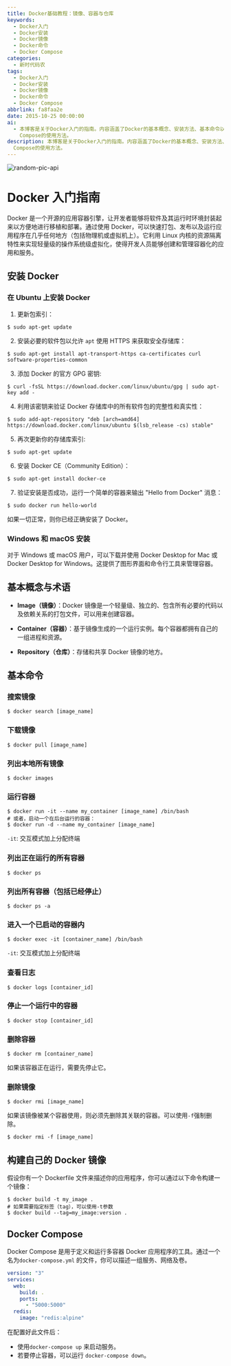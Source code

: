 ```yaml
---
title: Docker基础教程：镜像、容器与仓库
keywords:
  - Docker入门
  - Docker安装
  - Docker镜像
  - Docker命令
  - Docker Compose
categories:
  - 新时代码农
tags:
  - Docker入门
  - Docker安装
  - Docker镜像
  - Docker命令
  - Docker Compose
abbrlink: fa8faa2e
date: 2015-10-25 00:00:00
ai:
  - 本博客是关于Docker入门的指南。内容涵盖了Docker的基本概念、安装方法、基本命令以及如何构建自己的镜像和Docker Compose的使用。Docker是一个开源的应用容器引擎，让开发者能够将软件及其运行时环境封装起来以方便地进行移植和部署。通过使用Docker，可以快速打包、发布以及运行应用程序在几乎任何地方（包括物理机或虚拟机上）。它利用Linux内核的资源隔离特性来实现轻量级的操作系统级虚拟化，使得开发人员能够创建和管理容器化的应用和服务。博客还提供了在Ubuntu、Windows和macOS上安装Docker的详细步骤和基本命令的解释。此外，还介绍了如何构建自己的Docker镜像和Docker
    Compose的使用方法。
description: 本博客是关于Docker入门的指南。内容涵盖了Docker的基本概念、安装方法、基本命令以及如何构建自己的镜像和Docker Compose的使用。Docker是一个开源的应用容器引擎，让开发者能够将软件及其运行时环境封装起来以方便地进行移植和部署。通过使用Docker，可以快速打包、发布以及运行应用程序在几乎任何地方（包括物理机或虚拟机上）。它利用Linux内核的资源隔离特性来实现轻量级的操作系统级虚拟化，使得开发人员能够创建和管理容器化的应用和服务。博客还提供了在Ubuntu、Windows和macOS上安装Docker的详细步骤和基本命令的解释。此外，还介绍了如何构建自己的Docker镜像和Docker
  Compose的使用方法。
---
```


<!-- markdownlint-disable-next-line MD033 -->
<meta name="referrer" content="no-referrer"/>

![random-pic-api](https://api.dong4j.ink:1024/cover)

# Docker 入门指南

Docker 是一个开源的应用容器引擎，让开发者能够将软件及其运行时环境封装起来以方便地进行移植和部署。通过使用 Docker，可以快速打包、发布以及运行应用程序在几乎任何地方（包括物理机或虚拟机上）。它利用 Linux 内核的资源隔离特性来实现轻量级的操作系统级虚拟化，使得开发人员能够创建和管理容器化的应用和服务。

## 安装 Docker

### 在 Ubuntu 上安装 Docker

1. 更新包索引：

```shell
$ sudo apt-get update
```

2. 安装必要的软件包以允许 `apt` 使用 HTTPS 来获取安全存储库：

```shell
$ sudo apt-get install apt-transport-https ca-certificates curl software-properties-common
```

3. 添加 Docker 的官方 GPG 密钥:

```shell
$ curl -fsSL https://download.docker.com/linux/ubuntu/gpg | sudo apt-key add -
```

4. 利用该密钥来验证 Docker 存储库中的所有软件包的完整性和真实性：

```shell
$ sudo add-apt-repository "deb [arch=amd64] https://download.docker.com/linux/ubuntu $(lsb_release -cs) stable"
```

5. 再次更新你的存储库索引:

```shell
$ sudo apt-get update
```

6. 安装 Docker CE（Community Edition）：

```shell
$ sudo apt-get install docker-ce
```

7. 验证安装是否成功，运行一个简单的容器来输出 "Hello from Docker" 消息：

```shell
$ sudo docker run hello-world
```

如果一切正常，则你已经正确安装了 Docker。

### Windows 和 macOS 安装

对于 Windows 或 macOS 用户，可以下载并使用 Docker Desktop for Mac 或 Docker Desktop for Windows。这提供了图形界面和命令行工具来管理容器。

## 基本概念与术语

- **Image（镜像）**：Docker 镜像是一个轻量级、独立的、包含所有必要的代码以及依赖关系的打包文件，可以用来创建容器。
- **Container（容器）**：基于镜像生成的一个运行实例。每个容器都拥有自己的一组进程和资源。

- **Repository（仓库）**：存储和共享 Docker 镜像的地方。

## 基本命令

### 搜索镜像

```shell
$ docker search [image_name]
```

### 下载镜像

```shell
$ docker pull [image_name]
```

### 列出本地所有镜像

```shell
$ docker images
```

### 运行容器

```shell
$ docker run -it --name my_container [image_name] /bin/bash
# 或者，启动一个在后台运行的容器：
$ docker run -d --name my_container [image_name]
```

`-it`: 交互模式加上分配终端

### 列出正在运行的所有容器

```shell
$ docker ps
```

### 列出所有容器（包括已经停止）

```shell
$ docker ps -a
```

### 进入一个已启动的容器内

```shell
$ docker exec -it [container_name] /bin/bash
```

`-it`: 交互模式加上分配终端

### 查看日志

```shell
$ docker logs [container_id]
```

### 停止一个运行中的容器

```shell
$ docker stop [container_id]
```

### 删除容器

```shell
$ docker rm [container_name]
```

如果该容器正在运行，需要先停止它。

### 删除镜像

```shell
$ docker rmi [image_name]
```

如果该镜像被某个容器使用，则必须先删除其关联的容器。可以使用`-f`强制删除。

```shell
$ docker rmi -f [image_name]
```

## 构建自己的 Docker 镜像

假设你有一个 Dockerfile 文件来描述你的应用程序，你可以通过以下命令构建一个镜像：

```shell
$ docker build -t my_image .
# 如果需要指定标签（tag），可以使用-t参数
$ docker build --tag=my_image:version .
```

## Docker Compose

Docker Compose 是用于定义和运行多容器 Docker 应用程序的工具。通过一个名为`docker-compose.yml` 的文件，你可以描述一组服务、网络及卷。

```yaml
version: "3"
services:
  web:
    build: .
    ports:
      - "5000:5000"
  redis:
    image: "redis:alpine"
```

在配置好此文件后：

- 使用`docker-compose up` 来启动服务。
- 若要停止容器，可以运行 `docker-compose down`。
